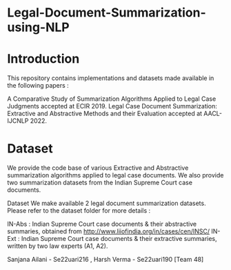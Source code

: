 # Legal-Document-Summarization-using-NLP

# Introduction
This repository contains implementations and datasets made available in the following papers :

A Comparative Study of Summarization Algorithms Applied to Legal Case Judgments accepted at ECIR 2019.
Legal Case Document Summarization: Extractive and Abstractive Methods and their Evaluation accepted at AACL-IJCNLP 2022.

# Dataset
We provide the code base of various Extractive and Abstractive summarization algorithms applied to legal case documents. We also provide two summarization datasets from the Indian Supreme Court case documents.

Dataset
We make available 2 legal document summarization datasets. Please refer to the dataset folder for more details :

IN-Abs : Indian Supreme Court case documents & their abstractive summaries, obtained from http://www.liiofindia.org/in/cases/cen/INSC/
IN-Ext : Indian Supreme Court case documents & their extractive summaries, written by two law experts (A1, A2).

Sanjana Ailani - Se22uari216 , Harsh Verma - Se22uari190 [Team 48] 
